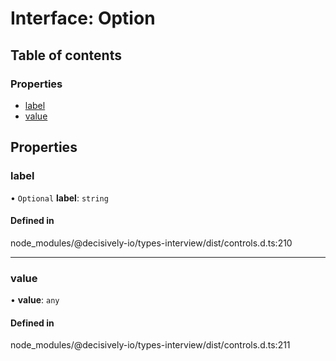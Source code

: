 # Interface: Option

## Table of contents

### Properties

- [label](../wiki/Option#label)
- [value](../wiki/Option#value)

## Properties

### label

• `Optional` **label**: `string`

#### Defined in

node_modules/@decisively-io/types-interview/dist/controls.d.ts:210

___

### value

• **value**: `any`

#### Defined in

node_modules/@decisively-io/types-interview/dist/controls.d.ts:211

